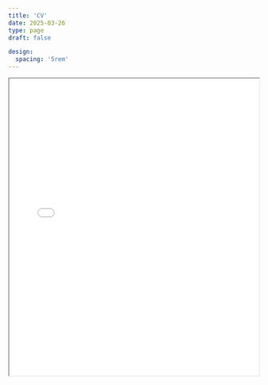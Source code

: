 ```yaml
---
title: 'CV'
date: 2025-03-26
type: page
draft: false

design:
  spacing: '5rem'
---
```


<iframe src="/uploads/resume.pdf" width="100%" height="600px"></iframe>